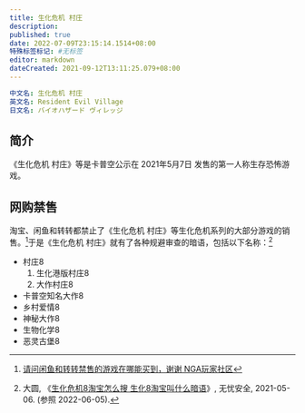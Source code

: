 ```yaml
---
title: 生化危机 村庄
description:
published: true
date: 2022-07-09T23:15:14.1514+08:00
特殊标签标记: #无标签
editor: markdown
dateCreated: 2021-09-12T13:11:25.079+08:00
---
```


```YAML
中文名: 生化危机 村庄
英文名: Resident Evil Village
日文名: バイオハザード ヴィレッジ
```

## 简介

《生化危机 村庄》等是卡普空公示在 2021年5月7日 发售的第一人称生存恐怖游戏。

## 网购禁售

淘宝、闲鱼和转转都禁止了《生化危机 村庄》等生化危机系列的大部分游戏的销售。[^yUymw]于是《生化危机 村庄》就有了各种规避审查的暗语，包括以下名称：[^7212]

[^yUymw]: [请问闲鱼和转转禁售的游戏在哪能买到，谢谢 NGA玩家社区](https://archive.is/yUymw "https://ngabbs.com/read.php?tid=26988379")

[^7212]: 大圆, 《[生化危机8淘宝怎么搜 生化8淘宝叫什么暗语](https://archive.ph/r5HgX "http://www.wyaq.com/youxi/zhishi/7212.html")》, 无忧安全, 2021-05-06. (参照 2022-06-05).

+   村庄8
    1.  生化港版村庄8
    2.  大作村庄8
+   卡普空知名大作8
+   乡村爱情8
+   神秘大作8
+   生物化学8
+   恶灵古堡8
